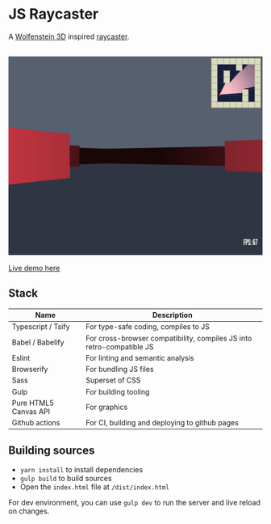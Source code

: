 # JS Raycaster
A [Wolfenstein 3D](https://en.wikipedia.org/wiki/Wolfenstein_3D) inspired [raycaster](https://en.wikipedia.org/wiki/Ray_casting#Ray_casting_in_early_computer_games).

<center>
	<br/>
	<img src=".github/screenshot01.png"/>
</center>

[Live demo here](https://leandrosq.github.io/js-raytracer/)

## Stack
| Name | Description |
| -- | -- |
| Typescript / Tsify | For type-safe coding, compiles to JS |
| Babel / Babelify | For cross-browser compatibility, compiles JS into retro-compatible JS |
| Eslint | For linting and semantic analysis |
| Browserify | For bundling JS files |
| Sass | Superset of CSS |
| Gulp | For building tooling |
| Pure HTML5 Canvas API | For graphics |
| Github actions | For CI, building and deploying to github pages |

## Building sources

- `yarn install` to install dependencies
- `gulp build` to build sources
- Open the `index.html` file at `/dist/index.html`

For dev environment, you can use `gulp dev` to run the server and live reload on changes.
